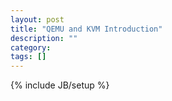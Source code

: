 ```yaml
---
layout: post
title: "QEMU and KVM Introduction"
description: ""
category: 
tags: []
---
```

{% include JB/setup %}
